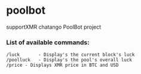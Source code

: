 # poolbot
supportXMR chatango PoolBot project

### List of available commands:
```
/luck		- Display's the current block's luck
/poolluck	- Display's the pool's overall luck
/price - Displays XMR price in BTC and USD
```
